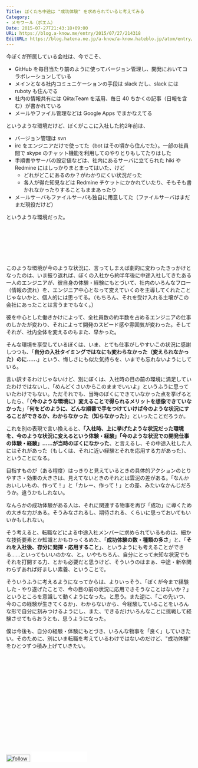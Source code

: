 ```yaml
---
Title: ぼくたち中途は "成功体験" を求められていると考えてみる
Category:
- メモワール（ポエム）
Date: 2015-07-27T21:43:18+09:00
URL: https://blog.a-know.me/entry/2015/07/27/214318
EditURL: https://blog.hatena.ne.jp/a-know/a-know.hateblo.jp/atom/entry/8454420450103602789
---
```


今ぼくが所属している会社は、今でこそ、

* GitHub を毎日当たり前のように使ってバージョン管理し、開発においてコラボレーションしている
* メインとなる社内コミュニケーションの手段は slack だし、slack には ruboty も住んでる
* 社内の情報共有には Qiita:Team を活用、毎日 40 ちかくの記事（日報を含む）が書かれている
* メールやファイル管理などは Google Apps でまかなえてる


というような環境だけど、ぼくがここに入社した約2年前は、


* バージョン管理は svn
* irc をエンジニアだけで使ってた（bot はその頃から住んでた）。一部の社員間で skype のチャット機能を利用してのやりとりもしてたりはした
* 手順書やサーバの設定値などは、社内にあるサーバに立てられた hiki や Redmine にはしっかりまとまってはいた、けど
  * どれがどこにあるのか？がわかりにくい状況だった
  * 各人が得た知見などは Redmine チケットにかかれていたり、そもそも書かれなかったりすることもままあったり
* メールサーバもファイルサーバも独自に用意してた（ファイルサーバはまだまだ現役だけど）


というような環境だった。



<!-- more -->

<script async src="//pagead2.googlesyndication.com/pagead/js/adsbygoogle.js"></script>
<!-- article-top -->
<ins class="adsbygoogle"
     style="display:inline-block;width:728px;height:90px"
     data-ad-client="ca-pub-3463034538369189"
     data-ad-slot="8367620130"></ins>
<script>
(adsbygoogle = window.adsbygoogle || []).push({});
</script>


このような環境が今のような状況に、言ってしまえば劇的に変わったきっかけとなったのは、いま振り返れば、ぼくの入社から約半年後に中途入社してきたある一人のエンジニアが、彼自身の体験・経験にもとづいて、社内のいろんなフロー（情報の流れ）を、エンジニア中心となって変えていくのを主導してくれたことじゃないかと、個人的には思ってる。（もちろん、それを受け入れる土壌がこの会社にあったことは言うまでもなく。）


彼を中心とした働きかけによって、全社員数の約半数を占めるエンジニアの仕事のしかたが変わり、それによって開発のスピード感や雰囲気が変わった。そしてそれが、社内全体を変えるのもまた、早かった。


そんな環境を享受しているぼくは、いま、とても仕事がしやすいこの状況に感謝しつつも、「**自分の入社タイミングではなにも変わらなかった（変えられなかった）のに......**」という、悔しさにも似た気持ちを、いまでも忘れないようにしている。


言い訳するわけじゃないけど、別にぼくは、入社時の目の前の環境に満足していたわけではないし、「めんどくさいからこのままでいいよ」というふうに思っていたわけでもない。ただそれでも、当時のぼくにできていなかった点を挙げるとしたら、「**（今のような環境に）変えることで得られるメリットを想像できていなかった**」「**何をどのように、どんな順番で手をつけていけば今のような状況にすることができるか、わからなかった（知らなかった）**」といったことだろうか。


これを別の表現で言い換えると、**「入社時、上に挙げたような状況だった環境を、今のような状況に変えるという体験・経験」「今のような状況での開発仕事の体験・経験」......が当時のぼくになかった**、と言えるし、その中途入社した人にはそれがあった（もしくは、それに近い経験とそれを応用する力があった）、ということになる。


目指すものが（ある程度）はっきりと見えているときの具体的アクションのとりやすさ・効果の大きさは、見えてないときのそれとは雲泥の差がある。「なんかおいしいもの、作って！」と「カレー、作って！」との差、みたいなかんじだろうか。違うかもしれない。


なんらかの成功体験がある人は、それに関連する物事を再び「成功」に導くための大きな力がある。そうみなされるし、期待される、くらいに思っておいてもいいかもしれない。


そう考えると、転職などによる中途入社メンバーに求められているものは、細かな技術要素とか知識とかもひっくるめた、「**成功体験の数・種類の多さ**」と、「**それを入社後、存分に発揮・応用すること**」、というようにも考えることができる......といってもいいのかな、と。いやもちろん、自分にとって未知な状況でもそれを打開する力、とかも必要だと思うけど、そういうのはまぁ、中途・新卒関わらずあれば好ましい素養、ということで。


そういうふうに考えるようになってからは、よりいっそう、「ぼくが今まで経験した・やり遂げたことで、今の目の前の状況に応用できそうなことはないか？」というところを意識して動くようになった。と思う。また逆に、「この先いつ、今のこの経験が生きてくるか」、わからないから、今経験していることをいろんな形で自分に刻みつけるようにし、また、できるだけいろんなことに挑戦して経験させてもらおうとも、思うようになった。


僕は今後も、自分の経験・体験にもとづき、いろんな物事を「良く」していきたい。そのために、別にいま転職を考えているわけではないのだけど、"成功体験" をひとつずつ積み上げていきたい。

<script async src="//pagead2.googlesyndication.com/pagead/js/adsbygoogle.js"></script>
<!-- article-bottom2 -->
<ins class="adsbygoogle"
     style="display:inline-block;width:300px;height:250px"
     data-ad-client="ca-pub-3463034538369189"
     data-ad-slot="5274552934"></ins>
<script>
(adsbygoogle = window.adsbygoogle || []).push({});
</script>


<div>
<a href='http://cloud.feedly.com/#subscription%2Ffeed%2Fhttp%3A%2F%2Fblog.a-know.me%2Ffeed'  target='blank'><img id='feedlyFollow' src='//s3.feedly.com/img/follows/feedly-follow-rectangle-volume-small_2x.png' alt='follow us in feedly' width='65' height='20'></a>

<iframe src="//blog.hatena.ne.jp/a-know/a-know.hateblo.jp/subscribe/iframe" allowtransparency="true" frameborder="0" scrolling="no" width="150" height="28"></iframe>
</div>
